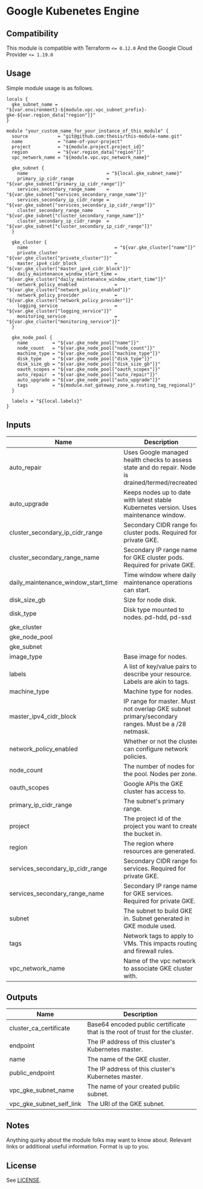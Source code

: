 
<!-- Module Name and description are required -->
# Google Kubenetes Engine

<!-- TODO: Add description -->

<!-- Compatibility section is optional -->
## Compatibility

This module is compatible with Terraform `<= 0.12.0`
And the Google Cloud Provider `<= 1.19.0`

<!-- Usage section is required -->
## Usage

<!-- NOTE: Examples should go into an `/examples` directory, with a link here
along the following lines:

There are multiple examples included in the [examples](./examples/) folder but
simple usage is as follows:
 -->

Simple module usage is as follows.

```hcl
locals {
  gke_subnet_name = "${var.environment}-${module.vpc.vpc_subnet_prefix}-gke-${var.region_data["region"]}"
}

module "your_custom_name_for_your_instance_of_this_module" {
  source           = "git@github.com:thesis/this-module-name.git"
  name             = "name-of-your-project"
  project          = "${module.project.project_id}"
  region           = "${var.region_data["region"]}"
  vpc_network_name = "${module.vpc.vpc_network_name}"

  gke_subnet {
    name                             = "${local.gke_subnet_name}"
    primary_ip_cidr_range            = "${var.gke_subnet["primary_ip_cidr_range"]}"
    services_secondary_range_name    = "${var.gke_subnet["services_secondary_range_name"]}"
    services_secondary_ip_cidr_range = "${var.gke_subnet["services_secondary_ip_cidr_range"]}"
    cluster_secondary_range_name     = "${var.gke_subnet["cluster_secondary_range_name"]}"
    cluster_secondary_ip_cidr_range  = "${var.gke_subnet["cluster_secondary_ip_cidr_range"]}"
  }

  gke_cluster {
    name                                = "${var.gke_cluster["name"]}"
    private_cluster                     = "${var.gke_cluster["private_cluster"]}"
    master_ipv4_cidr_block              = "${var.gke_cluster["master_ipv4_cidr_block"]}"
    daily_maintenance_window_start_time = "${var.gke_cluster["daily_maintenance_window_start_time"]}"
    network_policy_enabled              = "${var.gke_cluster["network_policy_enabled"]}"
    network_policy_provider             = "${var.gke_cluster["network_policy_provider"]}"
    logging_service                     = "${var.gke_cluster["logging_service"]}"
    monitoring_service                  = "${var.gke_cluster["monitoring_service"]}"
  }

  gke_node_pool {
    name         = "${var.gke_node_pool["name"]}"
    node_count   = "${var.gke_node_pool["node_count"]}"
    machine_type = "${var.gke_node_pool["machine_type"]}"
    disk_type    = "${var.gke_node_pool["disk_type"]}"
    disk_size_gb = "${var.gke_node_pool["disk_size_gb"]}"
    oauth_scopes = "${var.gke_node_pool["oauth_scopes"]}"
    auto_repair  = "${var.gke_node_pool["auto_repair"]}"
    auto_upgrade = "${var.gke_node_pool["auto_upgrade"]}"
    tags         = "${module.nat_gateway_zone_a.routing_tag_regional}"
  }

  labels = "${local.labels}"
}

```

<!-- BEGINNING OF PRE-COMMIT-TERRAFORM DOCS HOOK -->
## Inputs

| Name | Description | Type | Default | Required |
|------|-------------|:----:|:-----:|:-----:|
| auto\_repair | Uses Google managed health checks to assess state and do repair. Node is drained/termed/recreated. | string | `""` | no |
| auto\_upgrade | Keeps nodes up to date with latest stable Kubernetes version.  Uses maintenance window. | string | `""` | no |
| cluster\_secondary\_ip\_cidr\_range | Secondary CIDR range for cluster pods. Required for private GKE. | string | `""` | no |
| cluster\_secondary\_range\_name | Secondary IP range name for GKE cluster pods. Required for private GKE. | string | `""` | no |
| daily\_maintenance\_window\_start\_time | Time window where daily maintenance operations can start. | string | `""` | no |
| disk\_size\_gb | Size for node disk. | string | `""` | no |
| disk\_type | Disk type mounted to nodes. pd-hdd, pd-ssd | string | `""` | no |
| gke\_cluster |  | map | `<map>` | no |
| gke\_node\_pool |  | map | `<map>` | no |
| gke\_subnet |  | map | `<map>` | no |
| image\_type | Base image for nodes. | string | `""` | no |
| labels | A list of key/value pairs to describe your resource.  Labels are akin to tags. | map | `<map>` | no |
| machine\_type | Machine type for nodes. | string | `""` | no |
| master\_ipv4\_cidr\_block | IP range for master.  Must not overlap GKE subnet primary/secondary ranges.  Must be a /28 netmask. | string | `""` | no |
| network\_policy\_enabled | Whether or not the cluster can configure network policies. | string | `""` | no |
| node\_count | The number of nodes for the pool.  Nodes per zone. | string | `""` | no |
| oauth\_scopes | Google APIs the GKE cluster has access to. | list | `<list>` | no |
| primary\_ip\_cidr\_range | The subnet's primary range. | string | `""` | no |
| project | The project id of the project you want to create the bucket in. | string | `""` | no |
| region | The region where resources are generated. | string | `""` | no |
| services\_secondary\_ip\_cidr\_range | Secondary CIDR range for services.  Required for private GKE. | string | `""` | no |
| services\_secondary\_range\_name | Secondary IP range name for GKE services. Required for private GKE. | string | `""` | no |
| subnet | The subnet to build GKE in. Subnet generated in GKE module used. | string | `""` | no |
| tags | Network tags to apply to VMs.  This impacts routing and firewall rules. | list | `<list>` | no |
| vpc\_network\_name | Name of the vpc network to associate GKE cluster with. | string | `""` | no |

## Outputs

| Name | Description |
|------|-------------|
| cluster\_ca\_certificate | Base64 encoded public certificate that is the root of trust for the cluster. |
| endpoint | The IP address of this cluster's Kubernetes master. |
| name | The name of the GKE cluster. |
| public\_endpoint | The IP address of this cluster's Kubernetes master. |
| vpc\_gke\_subnet\_name | The name of your created public subnet. |
| vpc\_gke\_subnet\_self\_link | The URI of the GKE subnet. |

<!-- END OF PRE-COMMIT-TERRAFORM DOCS HOOK -->

<!-- Notes section is optional -->
## Notes

Anything quirky about the module folks may want to know about. Relevant
links or additional useful information.  Format is up to you.

<!-- License is required -->
## License

See [LICENSE](./LICENSE).
